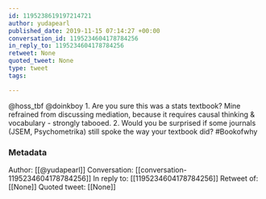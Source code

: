 ```yaml
---
id: 1195238619197214721
author: yudapearl
published_date: 2019-11-15 07:14:27 +00:00
conversation_id: 1195234604178784256
in_reply_to: 1195234604178784256
retweet: None
quoted_tweet: None
type: tweet
tags:

---
```


@hoss_tbf @doinkboy 1. Are you sure this was a stats textbook? Mine refrained from discussing mediation, because it requires causal thinking &amp; vocabulary - strongly tabooed. 2. Would you be surprised if some journals (JSEM, Psychometrika) still spoke the way your textbook did?  #Bookofwhy

### Metadata

Author: [[@yudapearl]]
Conversation: [[conversation-1195234604178784256]]
In reply to: [[1195234604178784256]]
Retweet of: [[None]]
Quoted tweet: [[None]]
